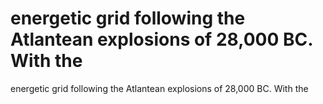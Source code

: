 # energetic grid following the Atlantean explosions of 28,000 BC. With the

energetic grid following the Atlantean explosions of 28,000 BC. With the